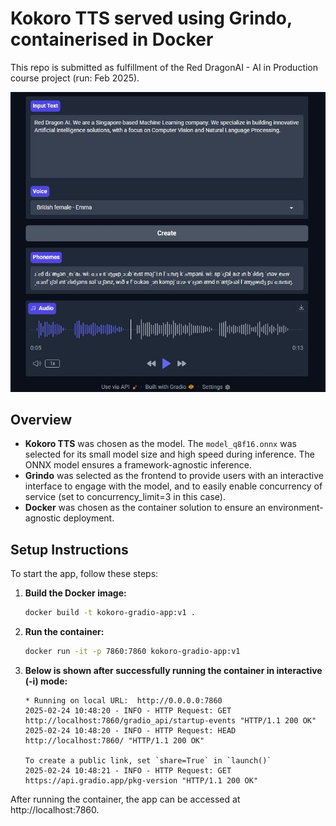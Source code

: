 # Kokoro TTS served using Grindo, containerised in Docker
This repo is submitted as fulfillment of the Red DragonAI - AI in Production course project (run: Feb 2025).<br />

<p align="center">
  <img src="images/demo.jpg" alt="Kokoro TTS" />
</p>

## Overview

- **Kokoro TTS** was chosen as the model. The `model_q8f16.onnx` was selected for its small model size and high speed during inference. The ONNX model ensures a framework-agnostic inference.
- **Grindo** was selected as the frontend to provide users with an interactive interface to engage with the model, and to easily enable concurrency of service (set to concurrency_limit=3 in this case).
- **Docker** was chosen as the container solution to ensure an environment-agnostic deployment.

## Setup Instructions

To start the app, follow these steps:

1. **Build the Docker image:**

   ```bash
   docker build -t kokoro-gradio-app:v1 .
2. **Run the container:**
    ```bash
    docker run -it -p 7860:7860 kokoro-gradio-app:v1
3. **Below is shown after successfully running the container in interactive (-i) mode:**
   ```
   * Running on local URL:  http://0.0.0.0:7860
   2025-02-24 10:48:20 - INFO - HTTP Request: GET http://localhost:7860/gradio_api/startup-events "HTTP/1.1 200 OK"
   2025-02-24 10:48:20 - INFO - HTTP Request: HEAD http://localhost:7860/ "HTTP/1.1 200 OK"

   To create a public link, set `share=True` in `launch()`
   2025-02-24 10:48:21 - INFO - HTTP Request: GET https://api.gradio.app/pkg-version "HTTP/1.1 200 OK"

After running the container, the app can be accessed at http://localhost:7860.
